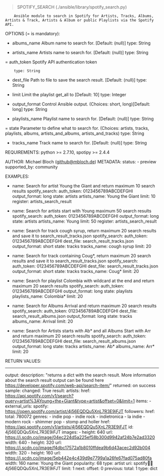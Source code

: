 > SPOTIFY_SEARCH    (./ansible/library/spotify_search.py)

        Ansible module to search in Spotify for Artists, Tracks, Albums, Artists & Track, Artists & Album or public Playlists via the Spotify API.

OPTIONS (= is mandatory):

- albums_name
        Album name to search for.
        [Default: (null)]
        type: String

- artists_name
        Artists name to search for.
        [Default: (null)]
        type: String

= auth_token
        Spotify API authentication token

        type: String

- dest_file
        Path to file to save the search result.
        [Default: (null)]
        type: String

- limit
        Limit the playlist get_all to
        [Default: 10]
        type: Integer

- output_format
        Control Ansible output.
        (Choices: short, long)[Default: long]
        type: String

- playlists_name
        Playlist name to search for.
        [Default: (null)]
        type: String

= state
        Parameter to define what to search for.
        (Choices: artists, tracks, playlists, albums, artists_and_albums, artists_and_tracks)
        type: String

- tracks_name
        Track name to search for.
        [Default: (null)]
        type: String


REQUIREMENTS:  python >= 2.7.10, spotipy >= 2.4.4

AUTHOR: Michael Bloch (github@mbloch.de)
        METADATA:
          status:
          - preview
          supported_by: community


EXAMPLES:
- name: Search for artist Young the Giant and return maximum 10 search results
  spotify_search:
    auth_token: 0123456789ABCDEFGHI
    output_format: long
    state: artists
    artists_name: Young the Giant
    limit: 10
  register: artists_search_result

- name: Search for artists start with Young maximum 50 search results
  spotify_search:
    auth_token: 0123456789ABCDEFGHI
    output_format: long
    state: artists
    artists_name: Young
    limit: 50
  register: artists_search_result

- name: Search for track cough syrup, return maximum 20 search results and save it to search_result_tracks.json
  spotify_search:
    auth_token: 0123456789ABCDEFGHI
    dest_file: search_result_tracks.json
    output_format: short
    state: tracks
    tracks_name: cough syrup
    limit: 20

- name: Search for track containing Coug*, return maximum 20 search results and save it to search_result_tracks.json
  spotify_search:
    auth_token: 0123456789ABCDEFGHI
    dest_file: search_result_tracks.json
    output_format: short
    state: tracks
    tracks_name: Coug*
    limit: 20

- name: Search for playlist Colombia with wildcard at the end and return maximum 20 search results
  spotify_search:
    auth_token: 0123456789ABCDEFGHI
    output_format: long
    state: playlists
    playlists_name: Colombia*
    limit: 20

- name: Search for Albums Arrival and return maximum 20 search results
  spotify_search:
    auth_token: 0123456789ABCDEFGHI
    dest_file: search_result_albums.json
    output_format: long
    state: tracks
    albums_name: Arrival
    limit: 20

- name: Search for Artists starts with Ab* and all Albums Start with Arr and return maximum 20 search results
  spotify_search:
    auth_token: 0123456789ABCDEFGHI
    dest_file: search_result_albums.json
    output_format: long
    state: tracks
    artists_name: Ab*
    albums_name: Arr*
    limit: 20

RETURN VALUES:


---
output:
  description: "returns a dict with the search result.
  More information about the search result output can be found here https://developer.spotify.com/web-api/search-item/"
  returned: on success
  sample:
    changed: True
    result:
        artists:
          href: https://api.spotify.com/v1/search?query=artist%3AYoung+the+Giant&type=artist&offset=0&limit=1
          items:
          - external_urls:
              spotify: https://open.spotify.com/artist/4j56EQDQu5XnL7R3E9iFJT
            followers:
              href:
              total: 780072
            genres:
            - indie pop
            - indie rock
            - indietronica
            - la indie
            - modern rock
            - shimmer pop
            - stomp and holler
            href: https://api.spotify.com/v1/artists/4j56EQDQu5XnL7R3E9iFJT
            id: 4j56EQDQu5XnL7R3E9iFJT
            images:
            - height: 640
              url: https://i.scdn.co/image/04ec224d5a225ef58b300d9942af24b7e2ad3320
              width: 640
            - height: 320
              url: https://i.scdn.co/image/f4dbc17572a1b8010ffdea9b6d43acec2d92b004
              width: 320
            - height: 160
              url: https://i.scdn.co/image/5eb442e4c439d9e7799a1a26fe67fad075ad80fa
              width: 160
            name: Young the Giant
            popularity: 68
            type: artist
            uri: spotify:artist:4j56EQDQu5XnL7R3E9iFJT
          limit: 1
          next:
          offset: 0
          previous:
          total: 1
  type: dict

